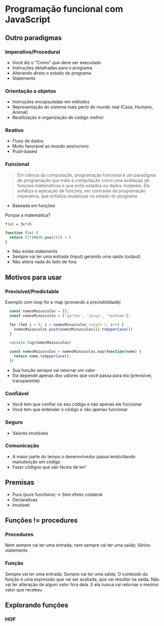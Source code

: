 # Programação funcional com JavaScript

## Outro paradigmas

### Imperativo/Procedural

- Você diz o "Como" que deve ser executado
- Instruções detalhadas para o programa
- Alterando direto o estado do programa
- Statements

### Orientação a objetos
- Instruções encapsuladas em métodos
- Representação do sistema mais perto do mundo real (Casa, Humano, Animal)
- Reutilização e organização de código melhor

### Reativo
- Fluxo de dados
- Muito favorável ao mundo assíncrono
- Push-based

### Funcional
> Em ciência da computação, programação funcional é um paradigma de programação que trata a computação como uma avaliação de funções matemáticas e que evita estados ou dados mutáveis. Ela enfatiza a aplicação de funções, em contraste da programação imperativa, que enfatiza mudanças no estado do programa.

- Baseada em funções

Porque a matemática?

```
f(x) = 3x²+5
```

```js
function f(x) {
  return (3*(Math.pow(2))) + 5
}
```
- Não existe statements
- Sempre vai ter uma entrada (input) gerando uma saída (output)
- Não altera nada do lado de fora


## Motivos para usar


### Previsível/Predictable

Exemplo com loop for e map (provando a previsibilidade)

```js
  const nomesMaiusculos = [];
  const nomesMinusculos = ['ayrton', 'jesus', 'teshima'];

  for (let i = 0; i < nomesMinusculos.length-1; i++) {
    nomesMaiusculos.push(nomesMinusculos[i].toUpperCase())
  }

  console.log(nomesMaiusculos)
```

```js
  const nomesMaiusculos = nomesMinusculos.map(function(nome) {
    return nome.toUpperCase();
  })
```

- Sua função sempre vai retornar um valor
- Ela depende apenas dos valores que você passa para ela (previsível, transparente)

### Confiável
- Você tem que confiar no seu código e não apenas ele funcionar
- Você tem que entender o código e não apenas funcionar

### Seguro
- Valores imutáveis


### Comunicação
- A maior parte do tempo o desenvolvedor passa lendo/dando manutenção em código
- Fazer códigos que são fáceis de ler!


## Premisas

- Pura (pure functions) -> Sem efeito colateral
- Declarativas
- Imutável 

## Funções != procedures

### Procedures
Nem sempre vai ter uma entrada; nem sempre vai ter uma saída;
Vários statements

### Função
Sempre vai ter uma entrada; Sempre vai ter uma saída;
O conteúdo da função é uma expressão que vai ser avaliada, que vai resultar na saída.
Não vai ter alteração de algum valor fora dela.
E ela nunca vai retornar o mesmo valor que recebeu


## Explorando funções

### HOF







